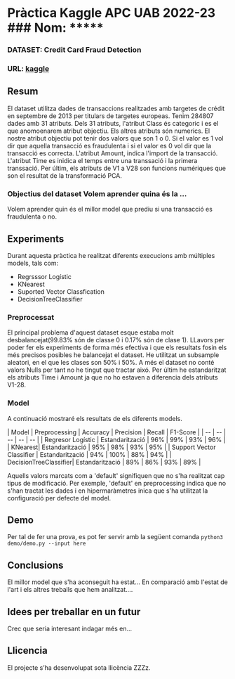 # Pràctica Kaggle APC UAB 2022-23 ### Nom: *****
### DATASET: Credit Card Fraud Detection
### URL: [kaggle](https://www.kaggle.com/datasets/mlg-ulb/creditcardfraud)
## Resum
El dataset utilitza dades de transaccions realitzades amb targetes de crédit en septembre de 2013 per titulars de targetes europeas.
Tenim 284807 dades amb 31 atributs. Dels 31 atributs, l'atribut Class és categoric i es el que anomoenarem atribut objectiu. Els altres atributs són numerics.
El nostre atribut objectiu pot tenir dos valors que son 1 o 0. Si el valor es 1 vol dir que aquella transacció es fraudulenta i si el valor es 0 vol dir que la transacció es correcta. L'atribut Amount, indica l'import de la transacció. L'atribut Time es inidica el temps entre una transsació i la primera transsació. Per últim, els atributs de V1 a V28 son funcions numériques que son el resultat de la transformació PCA. 

### Objectius del dataset Volem aprender quina és la ...
Volem aprender quin és el millor model que prediu si una transacció es fraudulenta o no.

## Experiments
Durant aquesta pràctica he realitzat diferents execucions amb múltiples models, tals com:
* Regrsssor Logístic
* KNearest
* Suported Vector Classfication
* DecisionTreeClassifier

### Preprocessat
El principal problema d'aquest dataset esque estaba molt desbalancejat(99.83% són de classe 0 i 0.17% són de clase 1). LLavors per poder fer els experiments de forma més efectiva i que els resultats fosin els més precisos posibles he balancejat el dataset. He utilitzat un subsample aleatori, en el que les clases son 50% i 50%. 
A més el dataset no conté valors Nulls per tant no he tingut que tractar aixó. Per últim he estandaritzat  els atributs Time i Amount ja que no ho estaven a diferencia  dels atributs V1-28. 

### Model
A continuació mostraré els resultats de els diferents models. 

| Model | Preprocessing | Accuracy | Precision | Recall | F1-Score |
| -- | -- | -- | -- | -- |
| Regresor Logístic | Estandarització | 96% | 99% | 93% | 96% |
| KNearest| Estandarització | 95% | 98% | 93% | 95% |
| Support Vector Classifier | Estandarització | 94% | 100% | 88% | 94% |
| DecisionTreeClassifier| Estandarització | 89% | 86% | 93% | 89% |

Aquells valors marcats com a 'default' signifiquen que no s'ha realitzat cap tipus de modificació. Per exemple, 'default' en preprocessing indica que no s'han tractat les dades i en hipermaràmetres inica que s'ha utilitzat la configuració per defecte del model.

## Demo
Per tal de fer una prova, es pot fer servir amb la següent comanda ``` python3 demo/demo.py --input here ```

## Conclusions
El millor model que s'ha aconseguit ha estat...
En comparació amb l'estat de l'art i els altres treballs que hem analitzat....
## Idees per treballar en un futur
Crec que seria interesant indagar més en...

## Llicencia
El projecte s’ha desenvolupat sota llicència ZZZz.
